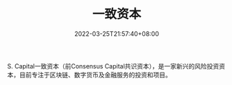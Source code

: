 ﻿---
weight: 
title: "一致资本"
description: "S. Capital一致资本（前Consensus Capital共识资本），是一家新兴的风险投资资本，目前专注于区块链、数字货币及金融服务的投资和项目"
date: 2022-03-25T21:57:40+08:00
lastmod: 2022-03-25T16:45:40+08:00
draft: false
authors: ["Metabd"]
featuredImage: "yizhiziben.png"
link: ""
tags: ["投资机构","一致资本"]
categories: ["navigation"]
navigation: ["投资机构"]
lightgallery: true
toc: true
pinned: false
recommend: false
recommend1: false
---
S. Capital一致资本（前Consensus Capital共识资本），是一家新兴的风险投资资本，目前专注于区块链、数字货币及金融服务的投资和项目。
